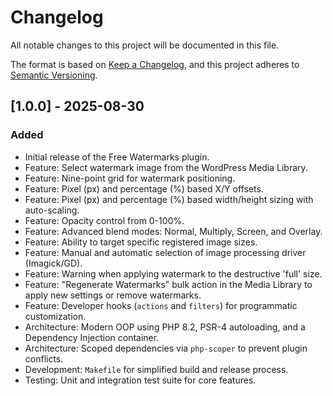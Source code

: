 # Changelog

All notable changes to this project will be documented in this file.

The format is based on [Keep a Changelog](https://keepachangelog.com/en/1.0.0/),
and this project adheres to [Semantic Versioning](https://semver.org/spec/v2.0.0.html).

## [1.0.0] - 2025-08-30

### Added

- Initial release of the Free Watermarks plugin.
- Feature: Select watermark image from the WordPress Media Library.
- Feature: Nine-point grid for watermark positioning.
- Feature: Pixel (px) and percentage (%) based X/Y offsets.
- Feature: Pixel (px) and percentage (%) based width/height sizing with auto-scaling.
- Feature: Opacity control from 0-100%.
- Feature: Advanced blend modes: Normal, Multiply, Screen, and Overlay.
- Feature: Ability to target specific registered image sizes.
- Feature: Manual and automatic selection of image processing driver (Imagick/GD).
- Feature: Warning when applying watermark to the destructive 'full' size.
- Feature: "Regenerate Watermarks" bulk action in the Media Library to apply new settings or remove watermarks.
- Feature: Developer hooks (`actions` and `filters`) for programmatic customization.
- Architecture: Modern OOP using PHP 8.2, PSR-4 autoloading, and a Dependency Injection container.
- Architecture: Scoped dependencies via `php-scoper` to prevent plugin conflicts.
- Development: `Makefile` for simplified build and release process.
- Testing: Unit and integration test suite for core features.
